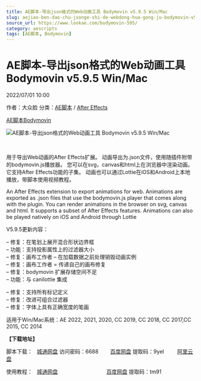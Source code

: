 ```yaml
---
title: AE脚本-导出json格式的Web动画工具 Bodymovin v5.9.5 Win/Mac
slug: aejiao-ben-dao-chu-jsonge-shi-de-webdong-hua-gong-ju-bodymovin-v5-9-5-win-mac
source_url: https://www.lookae.com/bodymovin-595/
category: aescripts
tags: [AE脚本, Bodymovin]
---
```

# AE脚本-导出json格式的Web动画工具 Bodymovin v5.9.5 Win/Mac

2022/07/01 10:00

作者：大众脸
分类：[AE脚本](https://www.lookae.com/after-effects/aescripts/) / [After Effects](https://www.lookae.com/after-effects/)

[AE脚本](https://www.lookae.com/tag/ae%e8%84%9a%e6%9c%ac/)[Bodymovin](https://www.lookae.com/tag/bodymovin/)

![AE脚本-导出json格式的Web动画工具 Bodymovin v5.9.5 Win/Mac](https://www.lookae.com/wp-content/uploads/2019/04/Bodymovin.jpg "AE脚本-导出json格式的Web动画工具 Bodymovin v5.9.5 Win/Mac-LookAE.com")

﻿

用于导出Web动画的After Effects扩展。 动画导出为.json文件，使用随插件附带的bodymovin.js播放器。 您可以在svg，canvas和html上在浏览器中渲染动画。 它支持After Effects功能的子集。 动画也可以通过Lottie在iOS和Android上本地播放，带脚本使用视频教程。

An After Effects extension to export animations for web. Animations are exported as .json files that use the bodymovin.js player that comes along with the plugin. You can render animations in the browser on svg, canvas and html. It supports a subset of After Effects features. Animations can also be played natively on iOS and Android through Lottie

V5.9.5更新内容：

– 修复：在笔划上展开混合形状边界框  
– 功能：支持投影属性上的过滤器大小  
– 修复：画布工作者 – 在加载数据之前处理销毁动画实例  
– 修复：画布工作者 = 传递自己的画布修复  
– 修复：bodymovin 扩展存储空间不足  
– 功能：与 canilottie 集成

– 修复：支持所有标记定义  
– 修复：改进可组合过滤器  
– 修复：字体上具有正确宽度的笔画

适用于Win/Mac系统：AE 2022, 2021, 2020, CC 2019, CC 2018, CC 2017,CC 2015, CC 2014

**【下载地址】**

脚本下载：   [城通网盘](https://url70.ctfile.com/f/2827370-605293041-e9400a?p=4431) 访问密码：6688        [百度网盘](https://pan.baidu.com/s/1SGnODqtGNldJtilrw4ExUg?pwd=9yel) 提取码：9yel         [阿里云盘](https://www.aliyundrive.com/s/7tKaCpctj3V)

使用教程：   [城通网盘](https://lookae.ctfile.com/fs/680462-382843706)                                 [百度网盘](https://pan.baidu.com/s/1qGkQJb27DRqeeOMZ-73uKg) 提取码：tm91
